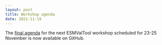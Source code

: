 ```yaml
---
layout: post
title: Workshop agenda
date: 2021-11-19
---
```


The [final agenda](https://github.com/ESMValGroup/ESMValTool/discussions/2311#discussioncomment-1650508)
for the next ESMValTool workshop scheduled for 23-25 November is now available on GitHub.